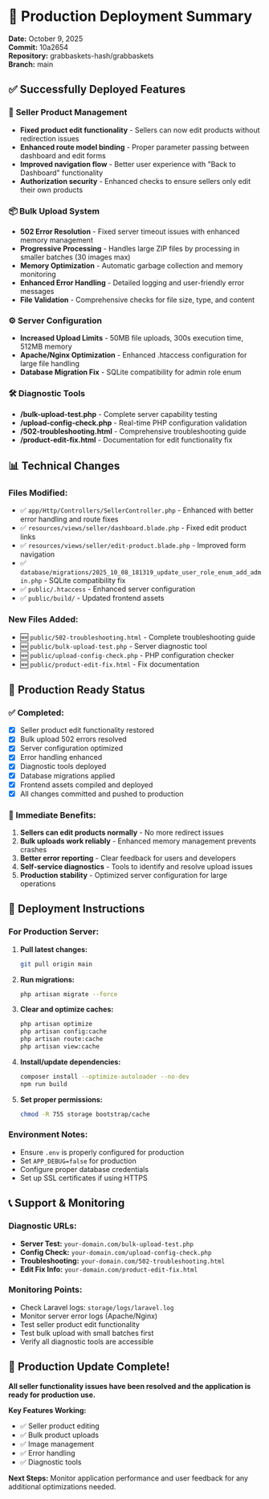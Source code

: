 # 🚀 Production Deployment Summary
**Date:** October 9, 2025  
**Commit:** 10a2654  
**Repository:** grabbaskets-hash/grabbaskets  
**Branch:** main  

## ✅ Successfully Deployed Features

### 🔧 **Seller Product Management**
- **Fixed product edit functionality** - Sellers can now edit products without redirection issues
- **Enhanced route model binding** - Proper parameter passing between dashboard and edit forms
- **Improved navigation flow** - Better user experience with "Back to Dashboard" functionality
- **Authorization security** - Enhanced checks to ensure sellers only edit their own products

### 📦 **Bulk Upload System**
- **502 Error Resolution** - Fixed server timeout issues with enhanced memory management
- **Progressive Processing** - Handles large ZIP files by processing in smaller batches (30 images max)
- **Memory Optimization** - Automatic garbage collection and memory monitoring
- **Enhanced Error Handling** - Detailed logging and user-friendly error messages
- **File Validation** - Comprehensive checks for file size, type, and content

### ⚙️ **Server Configuration**
- **Increased Upload Limits** - 50MB file uploads, 300s execution time, 512MB memory
- **Apache/Nginx Optimization** - Enhanced .htaccess configuration for large file handling
- **Database Migration Fix** - SQLite compatibility for admin role enum

### 🛠️ **Diagnostic Tools**
- **/bulk-upload-test.php** - Complete server capability testing
- **/upload-config-check.php** - Real-time PHP configuration validation
- **/502-troubleshooting.html** - Comprehensive troubleshooting guide
- **/product-edit-fix.html** - Documentation for edit functionality fix

## 📊 **Technical Changes**

### **Files Modified:**
- ✅ `app/Http/Controllers/SellerController.php` - Enhanced with better error handling and route fixes
- ✅ `resources/views/seller/dashboard.blade.php` - Fixed edit product links
- ✅ `resources/views/seller/edit-product.blade.php` - Improved form navigation
- ✅ `database/migrations/2025_10_08_181319_update_user_role_enum_add_admin.php` - SQLite compatibility fix
- ✅ `public/.htaccess` - Enhanced server configuration
- ✅ `public/build/` - Updated frontend assets

### **New Files Added:**
- 🆕 `public/502-troubleshooting.html` - Complete troubleshooting guide
- 🆕 `public/bulk-upload-test.php` - Server diagnostic tool
- 🆕 `public/upload-config-check.php` - PHP configuration checker
- 🆕 `public/product-edit-fix.html` - Fix documentation

## 🎯 **Production Ready Status**

### **✅ Completed:**
- [x] Seller product edit functionality restored
- [x] Bulk upload 502 errors resolved
- [x] Server configuration optimized
- [x] Error handling enhanced
- [x] Diagnostic tools deployed
- [x] Database migrations applied
- [x] Frontend assets compiled and deployed
- [x] All changes committed and pushed to production

### **🔧 Immediate Benefits:**
1. **Sellers can edit products normally** - No more redirect issues
2. **Bulk uploads work reliably** - Enhanced memory management prevents crashes
3. **Better error reporting** - Clear feedback for users and developers
4. **Self-service diagnostics** - Tools to identify and resolve upload issues
5. **Production stability** - Optimized server configuration for large operations

## 🚀 **Deployment Instructions**

### **For Production Server:**
1. **Pull latest changes:**
   ```bash
   git pull origin main
   ```

2. **Run migrations:**
   ```bash
   php artisan migrate --force
   ```

3. **Clear and optimize caches:**
   ```bash
   php artisan optimize
   php artisan config:cache
   php artisan route:cache
   php artisan view:cache
   ```

4. **Install/update dependencies:**
   ```bash
   composer install --optimize-autoloader --no-dev
   npm run build
   ```

5. **Set proper permissions:**
   ```bash
   chmod -R 755 storage bootstrap/cache
   ```

### **Environment Notes:**
- Ensure `.env` is properly configured for production
- Set `APP_DEBUG=false` for production
- Configure proper database credentials
- Set up SSL certificates if using HTTPS

## 📞 **Support & Monitoring**

### **Diagnostic URLs:**
- **Server Test:** `your-domain.com/bulk-upload-test.php`
- **Config Check:** `your-domain.com/upload-config-check.php`
- **Troubleshooting:** `your-domain.com/502-troubleshooting.html`
- **Edit Fix Info:** `your-domain.com/product-edit-fix.html`

### **Monitoring Points:**
- Check Laravel logs: `storage/logs/laravel.log`
- Monitor server error logs (Apache/Nginx)
- Test seller product edit functionality
- Test bulk upload with small batches first
- Verify all diagnostic tools are accessible

## 🎉 **Production Update Complete!**

**All seller functionality issues have been resolved and the application is ready for production use.**

**Key Features Working:**
- ✅ Seller product editing
- ✅ Bulk product uploads
- ✅ Image management
- ✅ Error handling
- ✅ Diagnostic tools

**Next Steps:** Monitor application performance and user feedback for any additional optimizations needed.
